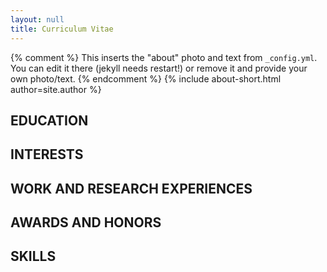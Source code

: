 ```yaml
---
layout: null
title: Curriculum Vitae
---
```


{% comment %}
  This inserts the "about" photo and text from `_config.yml`.
  You can edit it there (jekyll needs restart!) or remove it and provide your own photo/text.
{% endcomment %}
{% include about-short.html author=site.author %}

## EDUCATION

## INTERESTS

## WORK AND RESEARCH EXPERIENCES

## AWARDS AND HONORS

## SKILLS